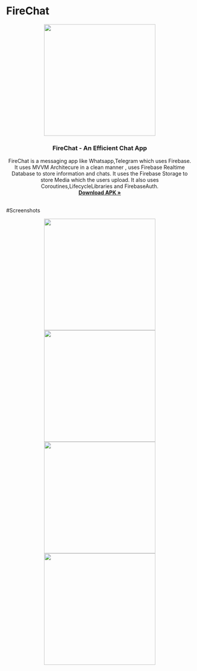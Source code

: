 # FireChat
 
<p align="center">
  <img height=300px src="https://firebasestorage.googleapis.com/v0/b/firechat-931d2.appspot.com/o/GithubContent%2Ffirechatapplogo.png?alt=media&token=4afce40f-a9ee-47cb-869d-0aef5933e544"> 
  <h3 align="center">FireChat - An Efficient Chat App</h3>
  <p align="center">
    FireChat is a messaging app like Whatsapp,Telegram which uses Firebase.
    <br />
    It uses MVVM Architecure in a clean manner , uses Firebase Realtime Database to store information and chats. It uses the Firebase     Storage to store Media which the users upload. It also uses Coroutines,LifecycleLibraries and FirebaseAuth. 
    <br />
    <a href="https://drive.google.com/file/d/1u6zhnIhQPF4VQlSp3RUROxe4rjgbbynd/view"><strong>Download APK »</strong></a>
    <br />
    <br />
    
  </p>

</p>

<p align = "center" >

</p>

#Screenshots
<p align="center">

<img height=300px src="https://firebasestorage.googleapis.com/v0/b/firechat-931d2.appspot.com/o/GithubContent%2FScreenshot_20220120-202813.jpg?alt=media&token=457fe28b-b2bf-4008-9ccc-b35db38c065d"> 
<img height=300px src="https://firebasestorage.googleapis.com/v0/b/firechat-931d2.appspot.com/o/GithubContent%2FScreenshot_20220120-202647.jpg?alt=media&token=a66e433d-1c50-46f6-86b0-fa408864f229"> 
<img height=300px src="https://firebasestorage.googleapis.com/v0/b/firechat-931d2.appspot.com/o/GithubContent%2FScreenshot_20220120-202628.jpg?alt=media&token=df090d3f-f68a-4cc0-8ca5-e8274c3cb85a"> 
<img height=300px src="https://firebasestorage.googleapis.com/v0/b/firechat-931d2.appspot.com/o/GithubContent%2FScreenshot_20220120-202649.jpg?alt=media&token=dbaafb6a-b629-4f5c-88f6-af672d601a8a"> 
</p>
